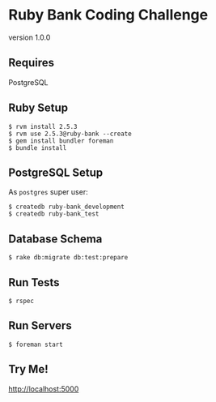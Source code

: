# Ruby Bank Coding Challenge
version 1.0.0

## Requires
PostgreSQL

## Ruby Setup
```shell
$ rvm install 2.5.3
$ rvm use 2.5.3@ruby-bank --create
$ gem install bundler foreman
$ bundle install
```


## PostgreSQL Setup
As `postgres` super user:
```shell
$ createdb ruby-bank_development
$ createdb ruby-bank_test
```

## Database Schema
```shell
$ rake db:migrate db:test:prepare
```

## Run Tests
```shell
$ rspec
```

## Run Servers
```shell
$ foreman start
```

## Try Me!

[http://localhost:5000](http://localhost:5000)
